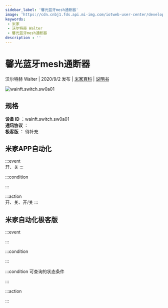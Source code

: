 ```yaml
---
sidebar_label: '馨光蓝牙mesh通断器'
image: 'https://cdn.cnbj1.fds.api.mi-img.com/iotweb-user-center/developer_1679047768410kKL1hvoB.png?GalaxyAccessKeyId=AKVGLQWBOVIRQ3XLEW&Expires=9223372036854775807&Signature=QbWxk1atZmZYRy6M+qCloZvTrzQ='
keywords: 
 - 米家
 - 沃尔特赫 Walter
 - 馨光蓝牙mesh通断器
description : ''
---
```

# 馨光蓝牙mesh通断器

沃尔特赫 Walter | 2020/9/2 发布 | [米家百科](https://home.mi.com/webapp/content/baike/product/index.html?model=wainft.switch.sw0a01) | [说明书](https://home.mi.com/views/introduction.html?model=wainft.switch.sw0a01&region=cn)

![wainft.switch.sw0a01](https://cdn.cnbj1.fds.api.mi-img.com/iotweb-user-center/developer_1679047768410kKL1hvoB.png?GalaxyAccessKeyId=AKVGLQWBOVIRQ3XLEW&Expires=9223372036854775807&Signature=QbWxk1atZmZYRy6M+qCloZvTrzQ=)

## 规格  
> 
**设备 ID** ：wainft.switch.sw0a01  
**通讯协议** ：  
**极客版**  ： 待补充 


## 米家APP自动化  

:::event  
开、关
:::

:::condition  

:::

:::action   
开、关、开/关
:::

## 米家自动化极客版  

:::event  

:::

:::condition  

:::

:::condition 可查询的状态条件  

:::

:::action  

:::

        
